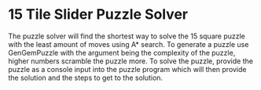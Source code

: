 # 15 Tile Slider Puzzle Solver
The puzzle solver will find the shortest way to solve the 15 square puzzle with the least amount of moves using A* search.
To generate a puzzle use GenGemPuzzle with the argument being the complexity of the puzzle, higher numbers scramble the puzzle more.
To solve the puzzle, provide the puzzle as a console input into the puzzle program which will then provide the solution and the steps to get to the solution.
